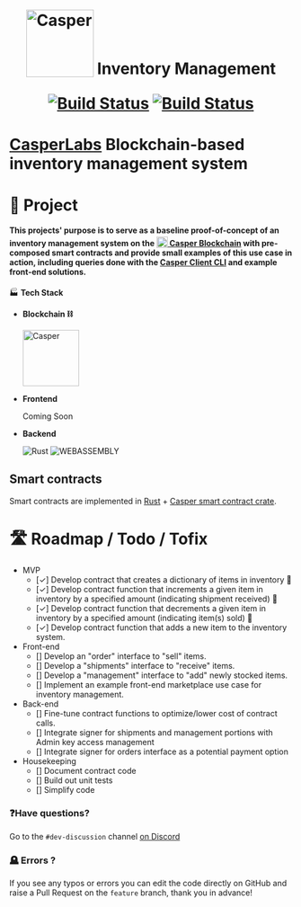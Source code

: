 <h1 style="text-align: center;"><a href="https://casperlabs.io/"><img src="https://raw.githubusercontent.com/gRoussac/casper-deployer-hackathon-oct-2022/dev/www/apps/frontend/src/assets/logo-dark.svg" width="120" style="position: relative; top:5px" alt="Casper"></a> <b>Inventory Management</b>

[![Build Status](https://app.travis-ci.com/cryofracture/grocery-inventory.svg?branch=main)](https://app.travis-ci.com/cryofracture/grocery-inventory)  [![Build Status](https://app.travis-ci.com/cryofracture/grocery-inventory.svg?branch=feature)](https://app.travis-ci.com/cryofracture/grocery-inventory)

# **[CasperLabs](https://casperlabs.io/)** Blockchain-based inventory management system

# 📔 **Project**

#### This projects' purpose is to serve as a baseline proof-of-concept of an inventory management system on the <a href="https://casperlabs.io/"><img  style="position: relative; top:3px" alt="Casper" src="https://user-images.githubusercontent.com/3099551/197350250-b9d5852b-44a6-45bb-a227-e12d6d4166c9.jpg" height="20" width="20" alt="Casper"/> Casper Blockchain</a> with pre-composed smart contracts and provide small examples of this use case in action, including queries done with the [Casper Client CLI](https://github.com/casper-ecosystem/casper-client-rs) and example front-end solutions.

🏭 **Tech Stack**

- **Blockchain ⛓️**

  <img alt="Casper" width="100" src="https://user-images.githubusercontent.com/3099551/197353903-d2bdc636-9dcd-4e84-8ba7-6887d59f6b8a.png"/>

- **Frontend**

  Coming Soon

- **Backend**

  <img alt="Rust" src="https://img.shields.io/badge/rust-%23000000.svg?style=for-the-badge&logo=rust&logoColor=white"/>
  <img alt="WEBASSEMBLY" src="https://camo.githubusercontent.com/9734598c5ee062706c931512b7572b5675274ee5a728b9afddfe0d4cdd1ba82d/68747470733a2f2f696d672e736869656c64732e696f2f7374617469632f76313f7374796c653d666f722d7468652d6261646765266d6573736167653d576562417373656d626c7926636f6c6f723d363534464630266c6f676f3d576562417373656d626c79266c6f676f436f6c6f723d464646464646266c6162656c3d"/>

## Smart contracts

Smart contracts are implemented in [Rust](https://www.rust-lang.org/) + [Casper smart contract crate](https://docs.rs/casper-contract/latest/casper_contract/).

# 🛣️ Roadmap / Todo / Tofix

- MVP
    - [✓] Develop contract that creates a dictionary of items in inventory 🏬
    - [✓] Develop contract function that increments a given item in inventory by a specified amount (indicating shipment received) 🚚
    - [✓] Develop contract function that decrements a given item in inventory by a specified amount (indicating item(s) sold) 🚚
    - [✓] Develop contract function that adds a new item to the inventory system.
- Front-end
    - [] Develop an "order" interface to "sell" items.
    - [] Develop a "shipments" interface to "receive" items.
    - [] Develop a "management" interface to "add" newly stocked items.
    - [] Implement an example front-end marketplace use case for inventory management.
- Back-end
    - [] Fine-tune contract functions to optimize/lower cost of contract calls.
    - [] Integrate signer for shipments and management portions with Admin key access management
    - [] Integrate signer for orders interface as a potential payment option
- Housekeeping
    - [] Document contract code
    - [] Build out unit tests
    - [] Simplify code

### ❓Have questions?

Go to the `#dev-discussion` channel [on Discord](https://discord.gg/casperblockchain)

### 🪦 Errors ?

If you see any typos or errors you can edit the code directly on GitHub and raise a Pull Request on the `feature` branch, thank you in advance!